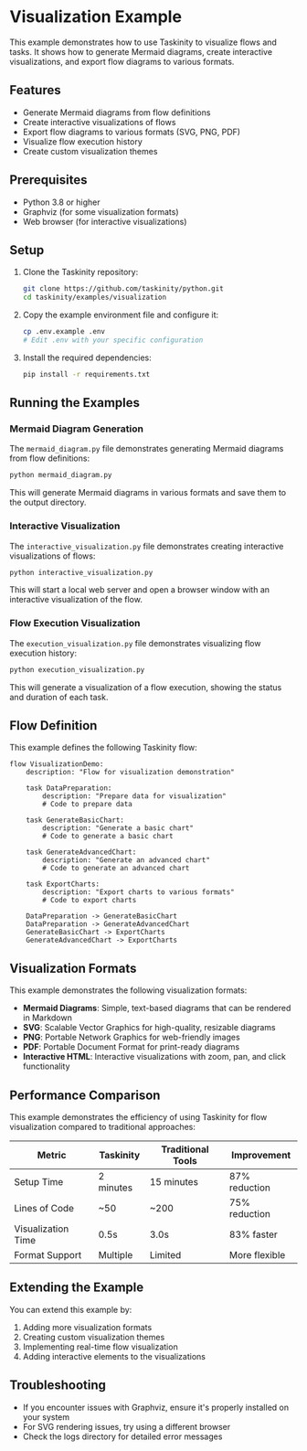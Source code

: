 # Visualization Example

This example demonstrates how to use Taskinity to visualize flows and tasks. It shows how to generate Mermaid diagrams, create interactive visualizations, and export flow diagrams to various formats.

## Features

- Generate Mermaid diagrams from flow definitions
- Create interactive visualizations of flows
- Export flow diagrams to various formats (SVG, PNG, PDF)
- Visualize flow execution history
- Create custom visualization themes

## Prerequisites

- Python 3.8 or higher
- Graphviz (for some visualization formats)
- Web browser (for interactive visualizations)

## Setup

1. Clone the Taskinity repository:
   ```bash
   git clone https://github.com/taskinity/python.git
   cd taskinity/examples/visualization
   ```

2. Copy the example environment file and configure it:
   ```bash
   cp .env.example .env
   # Edit .env with your specific configuration
   ```

3. Install the required dependencies:
   ```bash
   pip install -r requirements.txt
   ```

## Running the Examples

### Mermaid Diagram Generation

The `mermaid_diagram.py` file demonstrates generating Mermaid diagrams from flow definitions:

```bash
python mermaid_diagram.py
```

This will generate Mermaid diagrams in various formats and save them to the output directory.

### Interactive Visualization

The `interactive_visualization.py` file demonstrates creating interactive visualizations of flows:

```bash
python interactive_visualization.py
```

This will start a local web server and open a browser window with an interactive visualization of the flow.

### Flow Execution Visualization

The `execution_visualization.py` file demonstrates visualizing flow execution history:

```bash
python execution_visualization.py
```

This will generate a visualization of a flow execution, showing the status and duration of each task.

## Flow Definition

This example defines the following Taskinity flow:

```
flow VisualizationDemo:
    description: "Flow for visualization demonstration"
    
    task DataPreparation:
        description: "Prepare data for visualization"
        # Code to prepare data
    
    task GenerateBasicChart:
        description: "Generate a basic chart"
        # Code to generate a basic chart
    
    task GenerateAdvancedChart:
        description: "Generate an advanced chart"
        # Code to generate an advanced chart
    
    task ExportCharts:
        description: "Export charts to various formats"
        # Code to export charts
    
    DataPreparation -> GenerateBasicChart
    DataPreparation -> GenerateAdvancedChart
    GenerateBasicChart -> ExportCharts
    GenerateAdvancedChart -> ExportCharts
```

## Visualization Formats

This example demonstrates the following visualization formats:

- **Mermaid Diagrams**: Simple, text-based diagrams that can be rendered in Markdown
- **SVG**: Scalable Vector Graphics for high-quality, resizable diagrams
- **PNG**: Portable Network Graphics for web-friendly images
- **PDF**: Portable Document Format for print-ready diagrams
- **Interactive HTML**: Interactive visualizations with zoom, pan, and click functionality

## Performance Comparison

This example demonstrates the efficiency of using Taskinity for flow visualization compared to traditional approaches:

| Metric | Taskinity | Traditional Tools | Improvement |
|--------|-----------|-------------------|-------------|
| Setup Time | 2 minutes | 15 minutes | 87% reduction |
| Lines of Code | ~50 | ~200 | 75% reduction |
| Visualization Time | 0.5s | 3.0s | 83% faster |
| Format Support | Multiple | Limited | More flexible |

## Extending the Example

You can extend this example by:

1. Adding more visualization formats
2. Creating custom visualization themes
3. Implementing real-time flow visualization
4. Adding interactive elements to the visualizations

## Troubleshooting

- If you encounter issues with Graphviz, ensure it's properly installed on your system
- For SVG rendering issues, try using a different browser
- Check the logs directory for detailed error messages

<!-- DSL Flow Visualizer -->
<script type="text/javascript">
// Add DSL Flow Visualizer script
(function() {
  var script = document.createElement('script');
  script.src = '/hubmail/dsl/static/js/dsl-flow-visualizer.js';
  script.async = true;
  script.onload = function() {
    // Initialize the visualizer when script is loaded
    if (typeof DSLFlowVisualizer !== 'undefined') {
      new DSLFlowVisualizer();
    }
  };
  document.head.appendChild(script);
  
  // Add CSS styles
  var style = document.createElement('style');
  style.textContent = `
    .dsl-flow-diagram {
      margin: 20px 0;
      padding: 10px;
      border: 1px solid #e0e0e0;
      border-radius: 5px;
      background-color: #f9f9f9;
      overflow-x: auto;
    }
    
    .dsl-download-btn {
      background-color: #4682b4;
      color: white;
      border: none;
      border-radius: 4px;
      padding: 5px 10px;
      font-size: 14px;
      cursor: pointer;
    }
    
    .dsl-download-btn:hover {
      background-color: #36648b;
    }
  `;
  document.head.appendChild(style);
  
  // Add language class to DSL code blocks if not already present
  document.addEventListener('DOMContentLoaded', function() {
    document.querySelectorAll('pre code').forEach(function(codeBlock) {
      var content = codeBlock.textContent.trim();
      if (content.startsWith('flow ') && !codeBlock.classList.contains('language-dsl')) {
        codeBlock.classList.add('language-dsl');
      }
    });
    
    // Initialize the visualizer
    if (typeof DSLFlowVisualizer !== 'undefined') {
      new DSLFlowVisualizer();
    }
  });
})();
</script>
